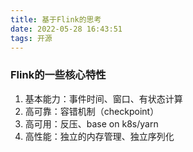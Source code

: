```yaml
---
title: 基于Flink的思考
date: 2022-05-28 16:43:51
tags: 开源
---
```

### Flink的一些核心特性
1. 基本能力：事件时间、窗口、有状态计算
2. 高可靠：容错机制（checkpoint）
3. 高可用：反压、base on k8s/yarn
4. 高性能：独立的内存管理、独立序列化